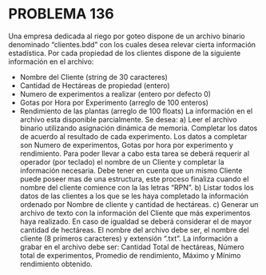 # PROBLEMA 136

Una empresa dedicada al riego por goteo dispone de un archivo binario denominado 
“clientes.bdd” con los cuales desea relevar cierta información estadística. Por cada propiedad de 
los clientes dispone de la siguiente información en el archivo: 
- Nombre del Cliente (string de 30 caracteres) 
- Cantidad de Hectáreas de propiedad (entero) 
- Numero de experimentos a realizar (entero por defecto 0) 
- Gotas por Hora por Experimento (arreglo de 100 enteros) 
- Rendimiento de las plantas (arreglo de 100 floats) 
La información en el archivo esta disponible parcialmente. 
Se desea: 
a) Leer el archivo binario utilizando asignación dinámica de memoria. Completar los datos de 
acuerdo al resultado de cada experimento. Los datos a completar son Numero de 
experimentos, Gotas por hora por experimento y rendimiento. Para poder llevar a cabo esta 
tarea se deberá requerir al operador (por teclado) el nombre de un Cliente y completar la 
información necesaria. Debe tener en cuenta que un mismo Cliente puede poseer mas de una 
estructura, este proceso finaliza cuando el nombre del cliente comience con la las letras 
“RPN”. 
b) Listar todos los datos de las clientes a los que se les haya completado la información ordenado 
por Nombre de cliente y cantidad de hectáreas. 
c) Generar un archivo de texto con la información del Cliente que más experimentos haya 
realizado. En caso de igualdad se deberá considerar el de mayor cantidad de hectáreas. El 
nombre del archivo debe ser, el nombre del cliente (8 primeros caracteres) y extensión “.txt”. 
La información a grabar en el archivo debe ser: Cantidad Total de hectáreas, Número total de 
experimentos, Promedio de rendimiento, Máximo y Mínimo rendimiento obtenido.